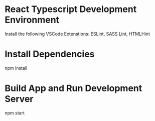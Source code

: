 # React Typescript Development Environment
  Install the following VSCode Extenstions: ESLint, SASS Lint, HTMLHint
  

# Install Dependencies
  npm install
  
  
# Build App and Run Development Server
  npm start
